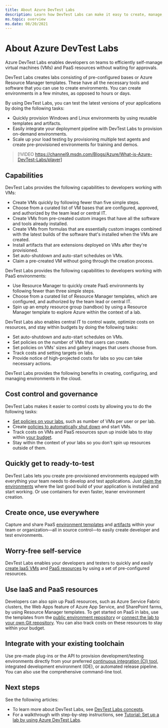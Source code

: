 ```yaml
---
title: About Azure DevTest Labs
description: Learn how DevTest Labs can make it easy to create, manage, and monitor Azure virtual machines
ms.topic: overview
ms.date: 08/20/2021
---
```


# About Azure DevTest Labs
Azure DevTest Labs enables developers on teams to efficiently self-manage virtual machines (VMs) and PaaS resources without waiting for approvals.

DevTest Labs creates labs consisting of pre-configured bases or Azure Resource Manager templates. These have all the necessary tools and software that you can use to create environments. You can create environments in a few minutes, as opposed to hours or days.

By using DevTest Labs, you can test the latest versions of your applications by doing the following tasks:

- Quickly provision Windows and Linux environments by using reusable templates and artifacts.
- Easily integrate your deployment pipeline with DevTest Labs to provision on-demand environments.
- Scale up your load testing by provisioning multiple test agents and create pre-provisioned environments for training and demos.

> [!VIDEO https://channel9.msdn.com/Blogs/Azure/What-is-Azure-DevTest-Labs/player]

## Capabilities
DevTest Labs provides the following capabilities to developers working with VMs:

- Create VMs quickly by following fewer than five simple steps.
- Choose from a curated list of VM bases that are configured, approved, and authorized by the team lead or central IT.
- Create VMs from pre-created custom images that have all the software and tools already installed. 
- Create VMs from formulas that are essentially custom images combined with the latest builds of the software that's installed when the VMs are created. 
- Install artifacts that are extensions deployed on VMs after they're provisioned.
- Set auto-shutdown and auto-start schedules on VMs.
- Claim a pre-created VM without going through the creation process.

DevTest Labs provides the following capabilities to developers working with PaaS environments:

- Use Resource Manager to quickly create PaaS environments by following fewer than three simple steps.
- Choose from a curated list of Resource Manager templates, which are configured, and authorized by the team lead or central IT.
- Spin up an empty resource group (sandbox) by using a Resource Manager template to explore Azure within the context of a lab.

DevTest Labs also enables central IT to control waste, optimize costs on resources, and stay within budgets by doing the following tasks:  

- Set auto-shutdown and auto-start schedules on VMs.
- Set policies on the number of VMs that users can create.
- Set policies on VMs' sizes and gallery images that users choose from.
- Track costs and setting targets on labs.
- Provide notice of high-projected costs for labs so you can take necessary actions.

DevTest Labs provides the following benefits in creating, configuring, and managing environments in the cloud.

## Cost control and governance
DevTest Labs makes it easier to control costs by allowing you to do the following tasks:

- [Set policies on your labs](devtest-lab-set-lab-policy.md), such as number of VMs per user or per lab. 
- Create [policies to automatically shut down](devtest-lab-set-lab-policy.md) and start VMs.
- Track costs on VMs and PaaS resources spun up inside labs to stay within [your budget](devtest-lab-configure-cost-management.md).
- Stay within the context of your labs so you don't spin up resources outside of them.

## Quickly get to ready-to-test
DevTest Labs lets you create pre-provisioned environments equipped with everything your team needs to develop and test applications. Just [claim the environments](devtest-lab-add-claimable-vm.md) where the last good build of your application is installed and start working. Or use containers for even faster, leaner environment creation.

## Create once, use everywhere
Capture and share PaaS [environment templates](devtest-lab-create-environment-from-arm.md) and [artifacts](add-artifact-repository.md) within your team or organization—all in source control—to easily create developer and test environments.

## Worry-free self-service
DevTest Labs enables your developers and testers to quickly and easily [create IaaS VMs](devtest-lab-add-vm.md) and [PaaS resources](devtest-lab-create-environment-from-arm.md) by using a set of pre-configured resources.

## Use IaaS and PaaS resources 
Developers can also spin up PaaS resources, such as Azure Service Fabric clusters, the Web Apps feature of Azure App Service, and SharePoint farms, by using Resource Manager templates. To get started on PaaS in labs, use the templates from the [public environment repository](devtest-lab-configure-use-public-environments.md) or [connect the lab to your own Git repository](devtest-lab-create-environment-from-arm.md#configure-your-own-template-repositories). You can also track costs on these resources to stay within your budget.

## Integrate with your existing toolchain
Use pre-made plug-ins or the API to provision development/testing environments directly from your preferred [continuous integration (CI) tool](devtest-lab-integrate-ci-cd.md), integrated development environment (IDE), or automated release pipeline. You can also use the comprehensive command-line tool.

## Next steps
See the following articles:

- To learn more about DevTest Labs, see [DevTest Labs concepts](devtest-lab-concepts.md).
- For a walkthrough with step-by-step instructions, see [Tutorial: Set up a lab by using Azure DevTest Labs](tutorial-create-custom-lab.md).
